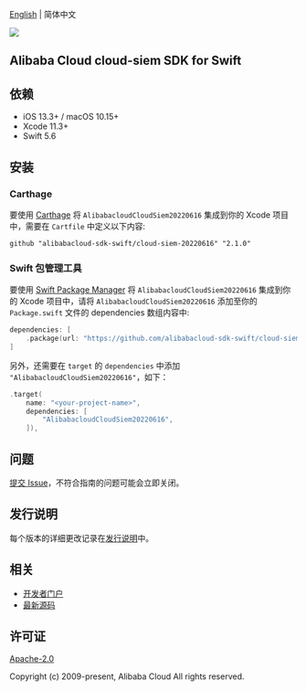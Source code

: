 [English](README.md) | 简体中文

![](https://aliyunsdk-pages.alicdn.com/icons/AlibabaCloud.svg)

## Alibaba Cloud cloud-siem SDK for Swift

## 依赖

- iOS 13.3+ / macOS 10.15+
- Xcode 11.3+
- Swift 5.6

## 安装

### Carthage

要使用 [Carthage](https://github.com/Carthage/Carthage) 将 `AlibabacloudCloudSiem20220616` 集成到你的 Xcode 项目中，需要在 `Cartfile` 中定义以下内容:

```ogdl
github "alibabacloud-sdk-swift/cloud-siem-20220616" "2.1.0"
```

### Swift 包管理工具

要使用 [Swift Package Manager](https://swift.org/package-manager/) 将 `AlibabacloudCloudSiem20220616` 集成到你的 Xcode 项目中，请将 `AlibabacloudCloudSiem20220616` 添加至你的 `Package.swift` 文件的 dependencies 数组内容中:

```swift
dependencies: [
    .package(url: "https://github.com/alibabacloud-sdk-swift/cloud-siem-20220616.git", from: "2.1.0")
]
```

另外，还需要在 `target` 的 `dependencies` 中添加 `"AlibabacloudCloudSiem20220616"`，如下：

```swift
.target(
    name: "<your-project-name>",
    dependencies: [
        "AlibabacloudCloudSiem20220616",
    ]),
```

## 问题

[提交 Issue](https://github.com/alibabacloud-sdk-swift/cloud-siem-20220616/issues/new)，不符合指南的问题可能会立即关闭。

## 发行说明

每个版本的详细更改记录在[发行说明](./ChangeLog.txt)中。

## 相关

* [开发者门户](https://next.api.aliyun.com/home)
* [最新源码](https://github.com/alibabacloud-sdk-swift/cloud-siem-20220616)

## 许可证

[Apache-2.0](http://www.apache.org/licenses/LICENSE-2.0)

Copyright (c) 2009-present, Alibaba Cloud All rights reserved.
